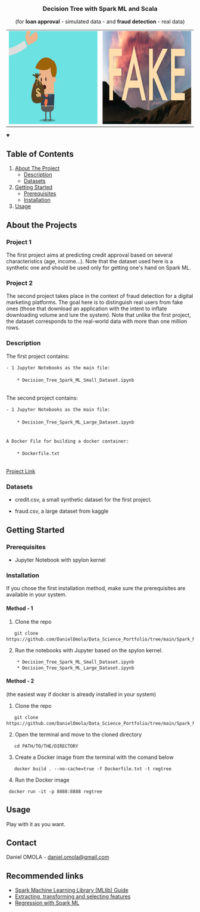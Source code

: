 <!--
[![Contributors][contributors-shield]][contributors-url]
[![Forks][forks-shield]][forks-url]
[![Stargazers][stars-shield]][stars-url]
[![Issues][issues-shield]][issues-url]
[![MIT License][license-shield]][license-url]
[![LinkedIn][linkedin-shield]][linkedin-url]
 -->


<!-- PROJECT LOGO -->
<br />
<h3 align="center">Decision Tree with Spark ML and Scala</h3>
<p align="center">(for <b>loan approval</b>  - simulated data - and <b>fraud detection</b> - real data)</p>
<p align="center">
  <table>
  <tr>
  	<td><a href="https://executive-education.dauphine.psl.eu/formations/executive-master-diplome-universite/ia-science-donnees" target="_blank">
	<img src="images/image_2.gif" alt="Logo" width="400" height="250"></a></td>
    <td><a href="https://executive-education.dauphine.psl.eu/formations/executive-master-diplome-universite/ia-science-donnees" target="_blank">
	<img src="images/image_5.gif" alt="Logo" width="400" height="250"></a></td>
	</tr>
  </table>	
  </a>




<!-- TABLE OF CONTENTS -->
<details open="open">
  <summary><h2> Table of Contents</h2></summary>
  <ol>
    <li>
      <a href="#about-the-project">About The Project</a>
      <ul>
        <li><a href="#description">Description</a></li>
      </ul>
      <ul>
        <li><a href="#datasets">Datasets</a></li>
      </ul>
    </li>
    <li>
      <a href="#getting-started">Getting Started</a>
      <ul>
        <li><a href="#prerequisites">Prerequisites</a></li>
        <li><a href="#installation">Installation</a></li>
      </ul>
    </li>
    <li><a href="#usage">Usage</a></li>

  </ol>
</details>



<!-- ABOUT THE PROJECT -->
## About the Projects

### Project 1  
The first project aims at predicting credit approval based on several characteristics (age, income...).
Note that the dataset used here is a synthetic one and should be used only for getting one's hand on Spark ML.


### Project 2
The second project takes place in the context of fraud detection for a digital marketing platforms. The goal here is to distinguish real users from fake ones
(those that download an application with the intent to inflate downloading volume and lure the system).
Note that unlike the first project, the dataset corresponds to the real-world data with more than one million rows.

### Description

The first project contains:

```sh
- 1 Jupyter Notebooks as the main file:

	* Decision_Tree_Spark_ML_Small_Dataset.ipynb
	
```

The second project contains:

```sh
- 1 Jupyter Notebooks as the main file:

	* Decision_Tree_Spark_ML_Large_Dataset.ipynb

	
A Docker File for building a docker container:

	* Dockerfile.txt	
	
```


<a href="https://github.com/DanielOmola/Data_Science_Portfolio/tree/main/Spark_ML_Decision_Tree" target="_blank">Project Link</a>
	

### Datasets
* credit.csv, a small synthetic dataset for the first project.

* fraud.csv, a large dataset from kaggle

<!-- GETTING STARTED -->
## Getting Started


### Prerequisites
*  Jupyter Notebook with spylon kernel


### Installation

If you chose the first installation method, make sure the prerequisites are available in your system.

#### Method - 1
1. Clone the repo
```JS
   git clone https://github.com/DanielOmola/Data_Science_Portfolio/tree/main/Spark_ML_Decision_Tree
```
2. Run the notebooks with Jupyter based on the spylon kernel.

```JS
	* Decision_Tree_Spark_ML_Small_Dataset.ipynb
	* Decision_Tree_Spark_ML_Large_Dataset.ipynb
```
<!-- -->

#### Method - 2
(the easiest way if docker is already installed in your system)

1. Clone the repo
```JS
   git clone https://github.com/DanielOmola/Data_Science_Portfolio/tree/main/Spark_ML_Decision_Tree
```
2. Open the terminal and move to the cloned directory 
```JS
   cd PATH/TO/THE/DIRECTORY
```
3. Create a Docker image from the terminal with the comand below
```JS
   docker build . --no-cache=true -f Dockerfile.txt -t regtree
```
4. Run the Docker image
```JS
 docker run -it -p 8888:8888 regtree
```


<!-- USAGE EXAMPLES -->
## Usage

Play with it as you want.


<!-- CONTACT -->
## Contact

Daniel OMOLA - daniel.omola@gmail.com


<!-- Recommended links -->
## Recommended links

* <a href="https://spark.apache.org/docs/latest/ml-guide.html" target="_blank">Spark Machine Learning Library (MLlib) Guide</a>
* <a href="https://spark.apache.org/docs/latest/ml-features" target="_blank">Extracting, transforming and selecting features</a>
* <a href="https://spark.apache.org/docs/latest/ml-classification-regression.html#regression" target="_blank">Regression with Spark ML</a>
